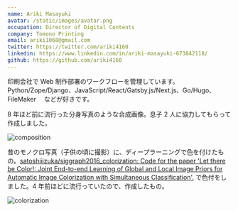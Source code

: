 ```yaml
---
name: Ariki Masayuki
avatar: /static/images/avatar.png
occupation: Director of Digital Contents
company: Tomono Printing
email: ariki1068@gmail.com
twitter: https://twitter.com/ariki4160
linkedin: https://www.linkedin.com/in/ariki-masayuki-673842118/
github: https://github.com/ariki4160
---
```


印刷会社で Web 制作部署のワークフローを管理しています。Python/Zope/Django、JavaScript/React/Gatsby.js/Next.js、Go/Hugo、FileMaker 　などが好きです。

8 年ほど前に流行った分身写真のような合成画像。息子 2 人に協力してもらって作成しました。

![composition](/static/images/about/about_me_composition.jpg)

昔のモノクロ写真（子供の頃に撮影）に、ディープラーニングで色を付けたもの。[satoshiiizuka/siggraph2016_colorization: Code for the paper 'Let there be Color!: Joint End-to-end Learning of Global and Local Image Priors for Automatic Image Colorization with Simultaneous Classification'.](https://github.com/satoshiiizuka/siggraph2016_colorization) で色付をしました。4 年前ほどに流行っていたので、作成したもの。

![colorization](/static/images/about/about_me_colorization.jpg)
